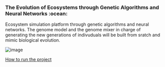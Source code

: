 <h3>The Evolution of Ecosystems through Genetic Algorithms and Neural Networks :ocean:</h3>

<p>Ecosystem simulation platform through genetic algorithms and neural networks. The genome model and the genome mixer in charge of generating the new generations of indivuduals will be built from sratch and mimic biological evolution.</p>

![image](https://cloud.githubusercontent.com/assets/15648801/25811583/0f1ebd34-3414-11e7-8a45-31b212cdcdc1.jpg)

[How to run the project](documentation/Installation.md)
